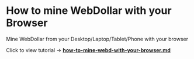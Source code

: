 # How to mine WebDollar with your Browser
Mine WebDollar from your Desktop/Laptop/Tablet/Phone with your browser

Click to view tutorial -> **<a href="https://github.com/cbusuioceanu/How-to-mine-WebDollar-with-your-Browser/blob/master/how-to-mine-webdollar-in-your-browser.md" >how-to-mine-webd-with-your-browser.md</a>**

